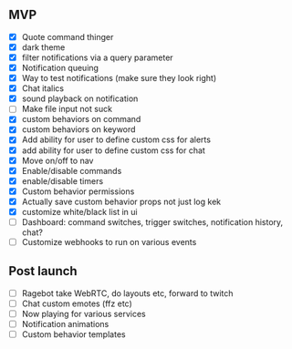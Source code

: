 ## MVP
- [x] Quote command thinger
- [x] dark theme
- [x] filter notifications via a query parameter
- [x] Notification queuing
- [x] Way to test notifications (make sure they look right)
- [x] Chat italics
- [x] sound playback on notification
- [ ] Make file input not suck
- [x] custom behaviors on command
- [x] custom behaviors on keyword
- [x] Add ability for user to define custom css for alerts
- [x] add ability for user to define custom css for chat
- [x] Move on/off to nav
- [x] Enable/disable commands
- [x] enable/disable timers
- [x] Custom behavior permissions
- [x] Actually save custom behavior props not just log kek
- [x] customize white/black list in ui
- [ ] Dashboard: command switches, trigger switches, notification history, chat?
- [ ] Customize webhooks to run on various events

## Post launch
- [ ] Ragebot take WebRTC, do layouts etc, forward to twitch
- [ ] Chat custom emotes (ffz etc)
- [ ] Now playing for various services
- [ ] Notification animations
- [ ] Custom behavior templates
